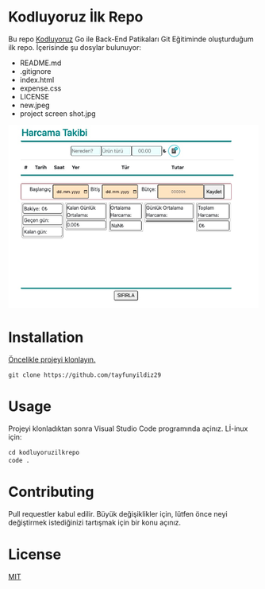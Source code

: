 # Kodluyoruz İlk Repo
Bu repo [Kodluyoruz](https://www.kodluyoruz.org/) Go ile Back-End Patikaları Git Eğitiminde oluşturduğum ilk repo. İçerisinde şu dosylar bulunuyor:

* README.md
* .gitignore
* index.html
* expense.css
* LICENSE
* new.jpeg
* project screen shot.jpg


![lorem picsum](/project%20screen%20shot.jpg)


# Installation
[Öncelikle projeyi klonlayın. ](https://github.com/tayfunyildiz29/kodluyoruzilkrepo)

```
git clone https://github.com/tayfunyildiz29 
```


# Usage
Projeyi klonladıktan sonra Visual Studio Code programında açinız.
Lİ-inux için:

```
cd kodluyoruzilkrepo
code .
```
# Contributing
Pull requestler kabul edilir. Büyük değişiklikler için, lütfen önce neyi değiştirmek istediğinizi tartışmak için bir konu açınız.

# License
[MIT](https://github.com/tayfunyildiz29/kodluyoruzilkrepo/blob/main/LICENSE)